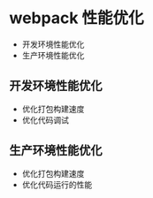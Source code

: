 # webpack 性能优化

- 开发环境性能优化
- 生产环境性能优化

## 开发环境性能优化

- 优化打包构建速度
- 优化代码调试

## 生产环境性能优化

- 优化打包构建速度
- 优化代码运行的性能
